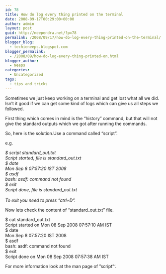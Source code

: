 ```yaml
---
id: 78
title: How do log every thing printed on the terminal
date: 2008-09-17T00:29:00+00:00
author: admin
layout: post
guid: http://neependra.net/?p=78
permalink: /2008/09/17/how-do-log-every-thing-printed-on-the-terminal/
blogger_blog:
  - techieneeps.blogspot.com
blogger_permalink:
  - /2008/09/how-do-log-every-thing-printed-on.html
blogger_author:
  - Neeps
categories:
  - Uncategorized
tags:
  - tips and tricks
---
```

Sometimes we just keep working on a terminal and get lost what all we did.  
Isn&#8217;t it good if we can get some kind of logs which can give us all steps we followed.

First thing which comes in mind is the &#8220;history&#8221; command, but that will not give the standard outputs which we got after running the commands.

So, here is the solution.Use a command called &#8220;script&#8221;.

e.g.

<span style="font-style: italic;">$ script standard_out.txt</span>  
<span style="font-style: italic;">Script started, file is standard_out.txt</span>  
<span style="font-style: italic;">$ date</span>  
<span style="font-style: italic;">Mon Sep 8 07:57:20 IST 2008</span>  
<span style="font-style: italic;">$ asdf</span>  
<span style="font-style: italic;">bash: asdf: command not found</span>  
<span style="font-style: italic;">$ exit</span>  
<span style="font-style: italic;">Script done, file is standard_out.txt</span>  
<span style="font-style: italic;"></span>  
<span style="font-style: italic;">To exit you need to press &#8220;ctrl+D&#8221;.</span>

Now lets check the content of &#8220;standard_out.txt&#8221; file.<span style="font-style: italic;"></p> 

<p>
  $ cat standard_out.txt<br />Script started on Mon 08 Sep 2008 07:57:10 AM IST<br />$ date<br />Mon Sep 8 07:57:20 IST 2008<br />$ asdf<br />bash: asdf: command not found<br />$ exit<br />Script done on Mon 08 Sep 2008 07:57:38 AM IST
</p>

<p>
  For more information look at the man page of &#8221;script&#8221;&#8216;.</span>
</p>